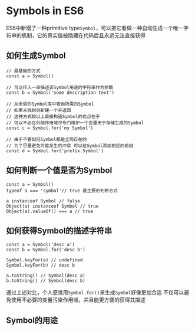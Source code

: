 # Symbols in ES6
ES6中新增了一种primitive type`Symbol`，可以把它看做一种自动生成一个唯一字符串的机制，它的真实值被隐藏在代码后且永远无法直接获得

## 如何生成Symbol
```
// 最基础的方式
const a = Symbol()

// 可以传入一串描述该Symbol用途的字符串作为参数
const b = Symbol('some description text')

// 从全局的Symbol库中查询所需的Symbol
// 如果未找到则新建一个并返回
// 这种方式较以上直接构造Symbol的优点在于
// 可以不必在外部作用域中专门维护一个变量用于存储生成的Symbol
const c = Symbol.for('my Symbol')

// 由于不管如何Symbol都是全局存在的
// 为了尽量避免可能发生的冲突 可以给Symbol添加相应的前缀
const d = Symbol.for('prefix.Symbol')
```

## 如何判断一个值是否为Symbol
```
const a = Symbol()
typeof a === 'symbol'// true 最主要的判断方式

a instanceof Symbol // false
Object(a) instanceof Symbol // true
Object(a).valueOf() === a // true
```

## 如何获得Symbol的描述字符串
```
const a = Symbol('desc a')
const b = Symbol.for('desc b')

Symbol.keyFor(a) // undefined
Symbol.keyFor(b) // desc b

a.toString() // Symbol(desc a)
b.toString() // Symbol(desc b)
```
通过上述对比，个人感觉用`Symbol.for()`来生成`Symbol`好像更加合适
不仅可以避免使用不必要的变量污染作用域，并且能更方便的获得其描述

## Symbol的用途
